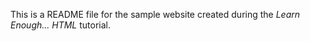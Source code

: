 This is a README file for the sample website created during the <em>Learn Enough... HTML</em> tutorial.
